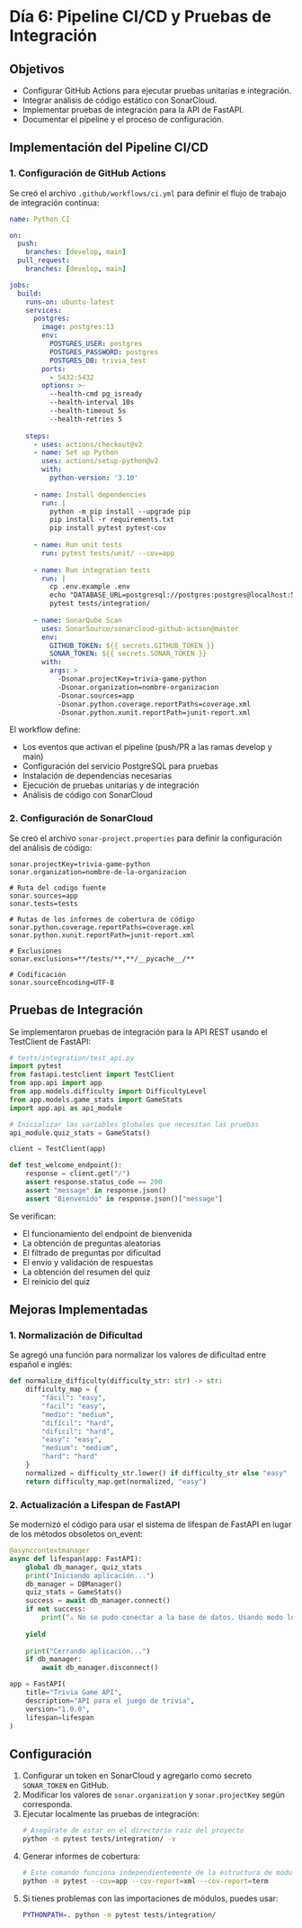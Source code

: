 # Día 6: Pipeline CI/CD y Pruebas de Integración

## Objetivos
- Configurar GitHub Actions para ejecutar pruebas unitarias e integración.
- Integrar análisis de código estático con SonarCloud.
- Implementar pruebas de integración para la API de FastAPI.
- Documentar el pipeline y el proceso de configuración.

## Implementación del Pipeline CI/CD

### 1. Configuración de GitHub Actions

Se creó el archivo `.github/workflows/ci.yml` para definir el flujo de trabajo de integración continua:

```yaml
name: Python CI

on:
  push:
    branches: [develop, main]
  pull_request:
    branches: [develop, main]

jobs:
  build:
    runs-on: ubuntu-latest
    services:
      postgres:
        image: postgres:13
        env:
          POSTGRES_USER: postgres
          POSTGRES_PASSWORD: postgres
          POSTGRES_DB: trivia_test
        ports:
          - 5432:5432
        options: >-
          --health-cmd pg_isready
          --health-interval 10s
          --health-timeout 5s
          --health-retries 5
    
    steps:
      - uses: actions/checkout@v2
      - name: Set up Python
        uses: actions/setup-python@v2
        with:
          python-version: '3.10'
      
      - name: Install dependencies
        run: |
          python -m pip install --upgrade pip
          pip install -r requirements.txt
          pip install pytest pytest-cov
      
      - name: Run unit tests
        run: pytest tests/unit/ --cov=app
        
      - name: Run integration tests
        run: |
          cp .env.example .env
          echo "DATABASE_URL=postgresql://postgres:postgres@localhost:5432/trivia_test" >> .env
          pytest tests/integration/
          
      - name: SonarQube Scan
        uses: SonarSource/sonarcloud-github-action@master
        env:
          GITHUB_TOKEN: ${{ secrets.GITHUB_TOKEN }}
          SONAR_TOKEN: ${{ secrets.SONAR_TOKEN }}
        with:
          args: >
            -Dsonar.projectKey=trivia-game-python
            -Dsonar.organization=nombre-organizacion
            -Dsonar.sources=app
            -Dsonar.python.coverage.reportPaths=coverage.xml
            -Dsonar.python.xunit.reportPath=junit-report.xml
```

El workflow define:
- Los eventos que activan el pipeline (push/PR a las ramas develop y main)
- Configuración del servicio PostgreSQL para pruebas
- Instalación de dependencias necesarias
- Ejecución de pruebas unitarias y de integración
- Análisis de código con SonarCloud

### 2. Configuración de SonarCloud

Se creó el archivo `sonar-project.properties` para definir la configuración del análisis de código:

```properties
sonar.projectKey=trivia-game-python
sonar.organization=nombre-de-la-organizacion

# Ruta del codigo fuente
sonar.sources=app
sonar.tests=tests

# Rutas de los informes de cobertura de código
sonar.python.coverage.reportPaths=coverage.xml
sonar.python.xunit.reportPath=junit-report.xml

# Exclusiones
sonar.exclusions=**/tests/**,**/__pycache__/**

# Codificación
sonar.sourceEncoding=UTF-8
```

## Pruebas de Integración

Se implementaron pruebas de integración para la API REST usando el TestClient de FastAPI:

```python
# tests/integration/test_api.py
import pytest
from fastapi.testclient import TestClient
from app.api import app
from app.models.difficulty import DifficultyLevel
from app.models.game_stats import GameStats
import app.api as api_module

# Inicializar las variables globales que necesitan las pruebas
api_module.quiz_stats = GameStats()

client = TestClient(app)

def test_welcome_endpoint():
    response = client.get("/")
    assert response.status_code == 200
    assert "message" in response.json()
    assert "Bienvenido" in response.json()["message"]

```

Se verifican:
- El funcionamiento del endpoint de bienvenida
- La obtención de preguntas aleatorias
- El filtrado de preguntas por dificultad
- El envío y validación de respuestas
- La obtención del resumen del quiz
- El reinicio del quiz

## Mejoras Implementadas

### 1. Normalización de Dificultad

Se agregó una función para normalizar los valores de dificultad entre español e inglés:

```python
def normalize_difficulty(difficulty_str: str) -> str:
    difficulty_map = {
        "fácil": "easy",
        "facil": "easy",
        "medio": "medium",
        "difícil": "hard", 
        "dificil": "hard",
        "easy": "easy",
        "medium": "medium", 
        "hard": "hard"
    }
    normalized = difficulty_str.lower() if difficulty_str else "easy"
    return difficulty_map.get(normalized, "easy")
```

### 2. Actualización a Lifespan de FastAPI

Se modernizó el código para usar el sistema de lifespan de FastAPI en lugar de los métodos obsoletos on_event:

```python
@asynccontextmanager
async def lifespan(app: FastAPI):
    global db_manager, quiz_stats
    print("Iniciando aplicación...")
    db_manager = DBManager()
    quiz_stats = GameStats()
    success = await db_manager.connect()
    if not success:
        print("⚠️ No se pudo conectar a la base de datos. Usando modo local.")
    
    yield
    
    print("Cerrando aplicación...")
    if db_manager:
        await db_manager.disconnect()

app = FastAPI(
    title="Trivia Game API", 
    description="API para el juego de trivia", 
    version="1.0.0",
    lifespan=lifespan
)
```

## Configuración


1. Configurar un token en SonarCloud y agregarlo como secreto `SONAR_TOKEN` en GitHub.
2. Modificar los valores de `sonar.organization` y `sonar.projectKey` según corresponda.
3. Ejecutar localmente las pruebas de integración:
   ```bash
   # Asegúrate de estar en el directorio raíz del proyecto
   python -m pytest tests/integration/ -v
   ```
4. Generar informes de cobertura:
   ```bash
   # Este comando funciona independientemente de la estructura de módulos
   python -m pytest --cov=app --cov-report=xml --cov-report=term
   ```
5. Si tienes problemas con las importaciones de módulos, puedes usar:
   ```bash
   PYTHONPATH=. python -m pytest tests/integration/
   ``` 
